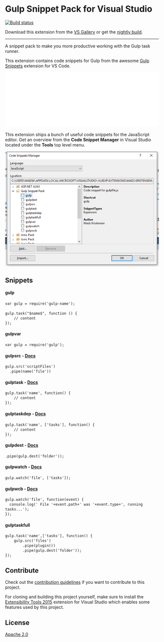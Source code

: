 ﻿# Gulp Snippet Pack for Visual Studio

[![Build status](https://ci.appveyor.com/api/projects/status/ws4nxf1ypue4xwy3?svg=true)](https://ci.appveyor.com/project/madskristensen/jasminesnippetpack)

Download this extension from the
[VS Gallery](https://visualstudiogallery.msdn.microsoft.com/5d11e28f-0f7c-4f6e-ae50-699fcd5a3500)
or get the
[nightly build](http://vsixgallery.com/extension/17c6719c-d92f-4bdb-a145-ea2d6dd70900/).

-----------------------------------------

A snippet pack to make you more productive working with
the Gulp task runner. 

This extension contains code snippets for Gulp from the
awesome [Gulp Snippets](https://marketplace.visualstudio.com/items?itemName=tanato.vscode-gulp)
extension for VS Code.

![Snippets demo](art/animation.gif)

This extension ships a bunch of useful code snippets for
the JavaScript editor. Get an overview from the
**Code Snippet Manager** in Visual Studio located under
the **Tools** top level menu.

![Snippet manager](art/snippet-manager.png)

## Snippets

#### gulp
```
var gulp = require('gulp-name');

gulp.task("$name$", function () {
    // content
});
```

#### gulpvar
```
var gulp = require('gulp');
```

#### gulpsrc - [Docs](https://github.com/gulpjs/gulp/blob/master/docs/API.md#gulpsrcglobs-options)
```
gulp.src('scriptFiles')
  .pipe(name('file'))
```

#### gulptask - [Docs](https://github.com/gulpjs/gulp/blob/master/docs/API.md#gulptaskname-deps-fn)
```
gulp.task('name', function() {
    // content
});
```

#### gulptaskdep - [Docs](https://github.com/gulpjs/gulp/blob/master/docs/API.md#gulptaskname-deps-fn)
```
gulp.task('name', ['tasks'], function() {
    // content
});
```

#### gulpdest - [Docs](https://github.com/gulpjs/gulp/blob/master/docs/API.md#gulpdestpath)
```
.pipe(gulp.dest('folder'));
```

#### gulpwatch - [Docs](https://github.com/gulpjs/gulp/blob/master/docs/API.md#gulpwatchglob-opts-tasks)
```
gulp.watch('file', ['tasks']);
```

#### gulpwcb - [Docs](https://github.com/gulpjs/gulp/blob/master/docs/API.md#gulpwatchglob-opts-cb)
```
gulp.watch('file', function(event) {
  console.log(' File '+event.path+' was '+event.type+', running tasks...');
});
```

#### gulptaskfull
```
gulp.task('name',['tasks'], function() {
    gulp.src('files')
        .pipe(plugin())
        .pipe(gulp.dest('folder'));
});
```

## Contribute
Check out the [contribution guidelines](.github/CONTRIBUTING.md)
if you want to contribute to this project.

For cloning and building this project yourself, make sure
to install the
[Extensibility Tools 2015](https://visualstudiogallery.msdn.microsoft.com/ab39a092-1343-46e2-b0f1-6a3f91155aa6)
extension for Visual Studio which enables some features
used by this project.

## License
[Apache 2.0](LICENSE)